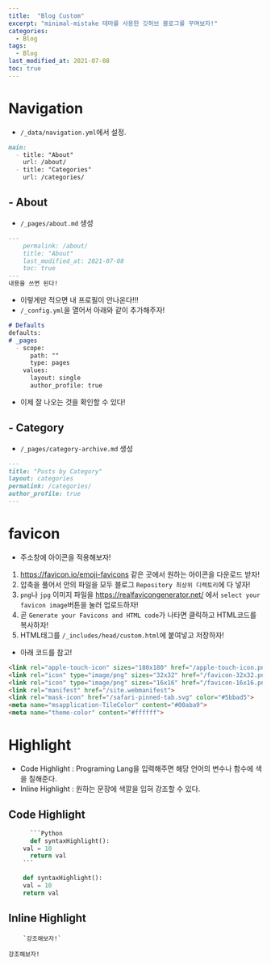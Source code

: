 ```yaml
---
title:  "Blog Custom"
excerpt: "minimal-mistake 테마를 사용한 깃허브 블로그를 꾸며보자!"
categories:
  - Blog
tags:
  - Blog
last_modified_at: 2021-07-08
toc: true
---
```


# Navigation

- `/_data/navigation.yml`에서 설정.

```markdown
main:
  - title: "About"
    url: /about/
  - title: "Categories"
    url: /categories/
```

## - About

- `/_pages/about.md` 생성

```markdown
---
	permalink: /about/
	title: "About"
	last_modified_at: 2021-07-08
	toc: true
---
내용을 쓰면 된다!
```

- 이렇게만 적으면 내 프로필이 안나온다!!!
- `/_config.yml`을 열어서 아래와 같이 추가해주자!

```markdown
# Defaults
defaults:
# _pages
  - scope:
      path: ""
      type: pages
    values:
      layout: single
      author_profile: true
```

- 이제 잘 나오는 것을 확인할 수 있다!

## - Category

- `/_pages/category-archive.md` 생성

```markdown
---
title: "Posts by Category"
layout: categories
permalink: /categories/
author_profile: true
---
```

# favicon
- 주소창에 아이콘을 적용해보자!

1. https://favicon.io/emoji-favicons 같은 곳에서 원하는 아이콘을 다운로드 받자!
2. 압축을 풀어서 안의 파일을 모두 블로그 `Repository 최상위 디렉토리`에 다 넣자!
3. `png`나 `jpg` 이미지 파일을 https://realfavicongenerator.net/ 에서 `select your favicon image`버튼을 눌러 업로드하자!
4. 곧 `Generate your Favicons and HTML code`가 나타면 클릭하고 HTML코드를 복사하자!
5. HTML태그를 `/_includes/head/custom.html`에 붙여넣고 저장하자!

- 아래 코드를 참고!

```html
<link rel="apple-touch-icon" sizes="180x180" href="/apple-touch-icon.png">
<link rel="icon" type="image/png" sizes="32x32" href="/favicon-32x32.png">
<link rel="icon" type="image/png" sizes="16x16" href="/favicon-16x16.png">
<link rel="manifest" href="/site.webmanifest">
<link rel="mask-icon" href="/safari-pinned-tab.svg" color="#5bbad5">
<meta name="msapplication-TileColor" content="#00aba9">
<meta name="theme-color" content="#ffffff">
```

# Highlight
- Code Highlight : Programing Lang을 입력해주면 해당 언어의 변수나 함수에 색을 칠해준다.
- Inline Highlight : 원하는 문장에 색깔을 입혀 강조할 수 있다.

## Code Highlight 

```python
	  ```Python
	  def syntaxHighlight():
  	val = 10
	  return val
	```
```

```Python
	def syntaxHighlight():
	val = 10
	return val
```

## Inline Highlight

```
	`강조해보자!`
```

`강조해보자!`

	
